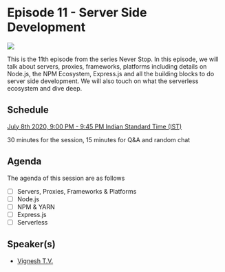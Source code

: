 # Episode 11 - Server Side Development

![](11-Server.png)

This is the 11th episode from the series Never Stop. In this episode, we will talk about servers, proxies, frameworks, platforms including details on Node.js, the NPM Ecosystem, Express.js and all the building blocks to do server side development. We will also touch on what the serverless ecosystem and dive deep.

## Schedule

[July 8th 2020, 9:00 PM - 9:45 PM Indian Standard Time (IST)]()

30 minutes for the session, 15 minutes for Q&A and random chat

## Agenda

The agenda of this session are as follows

- [ ] Servers, Proxies, Frameworks & Platforms
- [ ] Node.js
- [ ] NPM & YARN
- [ ] Express.js
- [ ] Serverless

## Speaker(s)

- [Vignesh T.V.](http://tvvignesh.com/)
